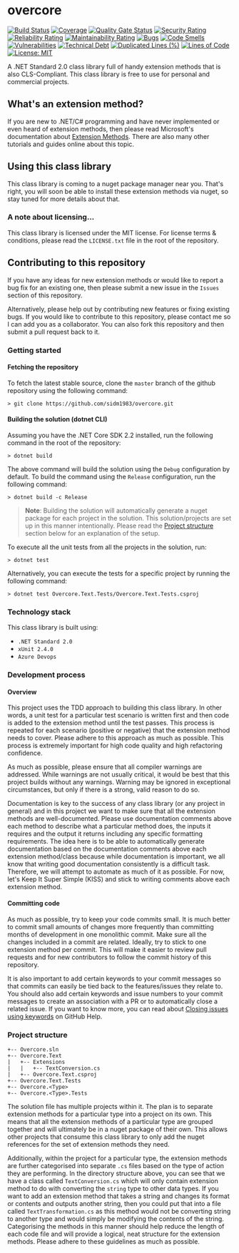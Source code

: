 # overcore

[![Build Status](https://dev.azure.com/sid1983/overcore/_apis/build/status/sidm1983.overcore?branchName=master)](https://dev.azure.com/sid1983/overcore/_build/latest?definitionId=2&branchName=master)
[![Coverage](https://sonarcloud.io/api/project_badges/measure?project=sidm1983_overcore&metric=coverage)](https://sonarcloud.io/dashboard?id=sidm1983_overcore)
[![Quality Gate Status](https://sonarcloud.io/api/project_badges/measure?project=sidm1983_overcore&metric=alert_status)](https://sonarcloud.io/dashboard?id=sidm1983_overcore)
[![Security Rating](https://sonarcloud.io/api/project_badges/measure?project=sidm1983_overcore&metric=security_rating)](https://sonarcloud.io/dashboard?id=sidm1983_overcore)
[![Reliability Rating](https://sonarcloud.io/api/project_badges/measure?project=sidm1983_overcore&metric=reliability_rating)](https://sonarcloud.io/dashboard?id=sidm1983_overcore)
[![Maintainability Rating](https://sonarcloud.io/api/project_badges/measure?project=sidm1983_overcore&metric=sqale_rating)](https://sonarcloud.io/dashboard?id=sidm1983_overcore)
[![Bugs](https://sonarcloud.io/api/project_badges/measure?project=sidm1983_overcore&metric=bugs)](https://sonarcloud.io/dashboard?id=sidm1983_overcore)
[![Code Smells](https://sonarcloud.io/api/project_badges/measure?project=sidm1983_overcore&metric=code_smells)](https://sonarcloud.io/dashboard?id=sidm1983_overcore)
[![Vulnerabilities](https://sonarcloud.io/api/project_badges/measure?project=sidm1983_overcore&metric=vulnerabilities)](https://sonarcloud.io/dashboard?id=sidm1983_overcore)
[![Technical Debt](https://sonarcloud.io/api/project_badges/measure?project=sidm1983_overcore&metric=sqale_index)](https://sonarcloud.io/dashboard?id=sidm1983_overcore)
[![Duplicated Lines (%)](https://sonarcloud.io/api/project_badges/measure?project=sidm1983_overcore&metric=duplicated_lines_density)](https://sonarcloud.io/dashboard?id=sidm1983_overcore)
[![Lines of Code](https://sonarcloud.io/api/project_badges/measure?project=sidm1983_overcore&metric=ncloc)](https://sonarcloud.io/dashboard?id=sidm1983_overcore)
[![License: MIT](https://img.shields.io/badge/License-MIT-yellow.svg)](https://opensource.org/licenses/MIT)

A .NET Standard 2.0 class library full of handy extension methods that is also CLS-Compliant. This class library is free to use for personal and commercial projects.

## What's an extension method?

If you are new to .NET/C# programming and have never implemented or even heard of extension methods, then please read Microsoft's documentation about [Extension Methods](https://docs.microsoft.com/en-us/dotnet/csharp/programming-guide/classes-and-structs/extension-methods). There are also many other tutorials and guides online about this topic.

## Using this class library

This class library is coming to a nuget package manager near you. That's right, you will soon be able to install these extension methods via nuget, so stay tuned for more details about that.

### A note about licensing...

This class library is licensed under the MIT license. For license terms & conditions, please read the `LICENSE.txt` file in the root of the repository.

## Contributing to this repository

If you have any ideas for new extension methods or would like to report a bug fix for an existing one, then please submit a new issue in the `Issues` section of this repository.

Alternatively, please help out by contributing new features or fixing existing bugs. If you would like to contribute to this repository, please contact me so I can add you as a collaborator. You can also fork this repository and then submit a pull request back to it.

### Getting started

#### Fetching the repository

To fetch the latest stable source, clone the `master` branch of the github repository using the following command:

`> git clone https://github.com/sidm1983/overcore.git`

#### Building the solution (dotnet CLI)

Assuming you have the .NET Core SDK 2.2 installed, run the following command in the root of the repository:

`> dotnet build`

The above command will build the solution using the `Debug` configuration by default. To build the command using the `Release` configuration, run the following command:

`> dotnet build -c Release`

> **Note**: Building the solution will automatically generate a nuget package for each project in the solution. This solution/projects are set up in this manner intentionally. Please read the [Project structure](#project-structure) section below for an explanation of the setup.

To execute all the unit tests from all the projects in the solution, run:

`> dotnet test`

Alternatively, you can execute the tests for a specific project by running the following command:

`> dotnet test Overcore.Text.Tests/Overcore.Text.Tests.csproj`

### Technology stack

This class library is built using:
* `.NET Standard 2.0`
* `xUnit 2.4.0`
* `Azure Devops`

### Development process

#### Overview

This project uses the TDD approach to building this class library. In other words, a unit test for a particular test scenario is written first and then code is added to the extension method until the test passes. This process is repeated for each scenario (positive or negative) that the extension method needs to cover. Please adhere to this approach as much as possible. This process is extremely important for high code quality and high refactoring confidence.

As much as possible, please ensure that all compiler warnings are addressed. While warnings are not usually critical, it would be best that this project builds without any warnings. Warning may be ignored in exceptional circumstances, but only if there is a strong, valid reason to do so.

Documentation is key to the success of any class library (or any project in general) and in this project we want to make sure that all the extension methods are well-documented. Please use documentation comments above each method to describe what a particular method does, the inputs it requires and the output it returns including any specific formatting requirements. The idea here is to be able to automatically generate documentation based on the documentation comments above each extension method/class because while documentation is important, we all know that writing good documentation consistently is a difficult task. Therefore, we will attempt to automate as much of it as possible. For now, let's Keep It Super Simple (KISS) and stick to writing comments above each extension method.

#### Committing code

As much as possible, try to keep your code commits small. It is much better to commit small amounts of changes more frequently than committing months of development in one monolithic commit. Make sure all the changes included in a commit are related. Ideally, try to stick to one extension method per commit. This will make it easier to review pull requests and for new contributors to follow the commit history of this repository.

It is also important to add certain keywords to your commit messages so that commits can easily be tied back to the features/issues they relate to. You should also add certain keywords and issue numbers to your commit messages to create an association with a PR or to automatically close a related issue. If you want to know more, you can read about [Closing issues using keywords](https://help.github.com/en/articles/closing-issues-using-keywords) on GitHub Help.

### Project structure
```
+-- Overcore.sln
+-- Overcore.Text
|   +-- Extensions
|   |   +-- TextConversion.cs
|   +-- Overcore.Text.csproj
+-- Overcore.Text.Tests
+-- Overcore.<Type>
+-- Overcore.<Type>.Tests
```
The solution file has multiple projects within it. The plan is to separate extension methods for a particular type into a project on its own. This means that all the extension methods of a particular type are grouped together and will ultimately be in a nuget package of their own. This allows other projects that consume this class library to only add the nuget references for the set of extension methods they need.

Additionally, within the project for a particular type, the extension methods are further categorised into separate `.cs` files based on the type of action they are performing. In the directory structure above, you can see that we have a class called `TextConversion.cs` which will only contain extension method to do with converting the `string` type to other data types. If you want to add an extension method that takes a string and changes its format or contents and outputs another string, then you could put that into a file called `TextTransformation.cs` as this method would not be converting string to another type and would simply be modifying the contents of the string. Categorising the methods in this manner should help reduce the length of each code file and will provide a logical, neat structure for the extension methods. Please adhere to these guidelines as much as possible.